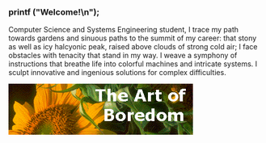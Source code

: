 ### printf ("Welcome!\n");

Computer Science and Systems Engineering student, I trace my path towards gardens and sinuous paths to the summit of my career: that stony as well as icy halcyonic peak, raised above clouds of strong cold air; I face obstacles with tenacity that stand in my way. I weave a symphony of instructions that breathe life into colorful machines and intricate systems. I sculpt innovative and ingenious solutions for complex difficulties.

<img style="" src="https://raw.githubusercontent.com/ainfanthe/ainfanthe/main/assets/img1.png">

